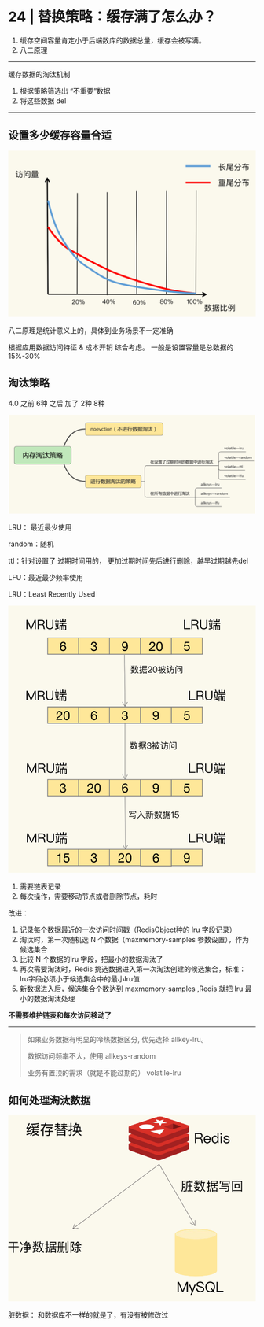 # 24 | 替换策略：缓存满了怎么办？

1. 缓存空间容量肯定小于后端数库的数据总量，缓存会被写满。
2. 八二原理

---

缓存数据的淘汰机制

1. 根据策略筛选出 “不重要”数据
2. 将这些数据 del

---

## 设置多少缓存容量合适

![image-20240815003256978](24_替换策略：缓存满了怎么办？.assets/image-20240815003256978.png)

八二原理是统计意义上的，具体到业务场景不一定准确

根据应用数据访问特征 & 成本开销 综合考虑。 一般是设置容量是总数据的15%-30%

## 淘汰策略

4.0 之前 6种  之后 加了 2种 8种

![image-20240815004100200](24_替换策略：缓存满了怎么办？.assets/image-20240815004100200.png)

LRU： 最近最少使用

random：随机

ttl：针对设置了 过期时间用的， 更加过期时间先后进行删除，越早过期越先del

LFU：最近最少频率使用



LRU：Least Recently Used

![image-20240815004339155](24_替换策略：缓存满了怎么办？.assets/image-20240815004339155.png)

1. 需要链表记录
2. 每次操作，需要移动节点或者删除节点，耗时

改进：

1. 记录每个数据最近的一次访问时间戳（RedisObject种的 lru 字段记录）
2. 淘汰时，第一次随机选 N 个数据（maxmemory-samples 参数设置），作为候选集合
3. 比较 N 个数据的lru 字段，把最小的数据淘汰了
4. 再次需要淘汰时，Redis 挑选数据进入第一次淘汰创建的候选集合，标准： lru字段必须小于候选集合中的最小lru值
5. 新数据进入后，候选集合个数达到 maxmemory-samples ,Redis 就把 lru 最小的数据淘汰处理

**不需要维护链表和每次访问移动了**

---

> 如果业务数据有明显的冷热数据区分, 优先选择 allkey-lru。 
>
> 数据访问频率不大，使用 allkeys-random
>
> 业务有置顶的需求（就是不能过期的） volatile-lru

## 如何处理淘汰数据

![image-20240815005250732](24_替换策略：缓存满了怎么办？.assets/image-20240815005250732.png)

脏数据： 和数据库不一样的就是了，有没有被修改过















